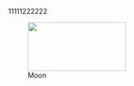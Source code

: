 11111222222

<figure>
    <img src="/Fig/moon.png" width="200" height="100">
    <figcaption>Moon</figcaption>
</figure>
